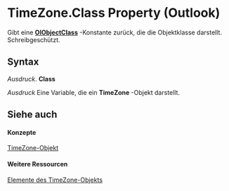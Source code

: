 
# TimeZone.Class Property (Outlook)

Gibt eine  **[OlObjectClass](33d724b3-df3c-2a7f-a80f-93b66d96f588.md)** -Konstante zurück, die die Objektklasse darstellt. Schreibgeschützt.


## Syntax

 _Ausdruck_. **Class**

 _Ausdruck_ Eine Variable, die ein **TimeZone** -Objekt darstellt.


## Siehe auch


#### Konzepte


[TimeZone-Objekt](b27da70d-e545-cc13-9529-cfd327ab7a7c.md)
#### Weitere Ressourcen


[Elemente des TimeZone-Objekts](http://msdn.microsoft.com/library/2d6dc563-52f4-5707-b84d-a9c897eb2cda%28Office.15%29.aspx)